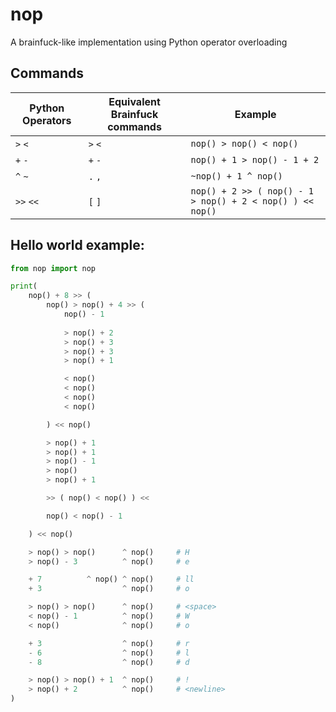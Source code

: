 # nop
A brainfuck-like implementation using Python operator overloading

## Commands

| Python Operators | Equivalent Brainfuck commands | Example                                                   |
| ---------------- | ----------------------------- | --------------------------------------------------------- |
| `>` `<`          | `>` `<`                       | `nop() > nop() < nop()`                                   |
| `+` `-`          | `+` `-`                       | `nop() + 1 > nop() - 1 + 2`                               |
| `^` `~`          | `.` `,`                       | `~nop() + 1 ^ nop()`                                      |
| `>>` `<<`        | `[` `]`                       | `nop() + 2 >> ( nop() - 1 > nop() + 2 < nop() ) << nop()` |

## Hello world example:

```python
from nop import nop

print(
    nop() + 8 >> (
        nop() > nop() + 4 >> (
            nop() - 1
            
            > nop() + 2
            > nop() + 3
            > nop() + 3
            > nop() + 1

            < nop()
            < nop()
            < nop()
            < nop()

        ) << nop()

        > nop() + 1
        > nop() + 1
        > nop() - 1
        > nop()
        > nop() + 1

        >> ( nop() < nop() ) <<

        nop() < nop() - 1

    ) << nop()

    > nop() > nop()      ^ nop()     # H
    > nop() - 3          ^ nop()     # e

    + 7          ^ nop() ^ nop()     # ll
    + 3                  ^ nop()     # o

    > nop() > nop()      ^ nop()     # <space>
    < nop() - 1          ^ nop()     # W
    < nop()              ^ nop()     # o

    + 3                  ^ nop()     # r
    - 6                  ^ nop()     # l
    - 8                  ^ nop()     # d

    > nop() > nop() + 1  ^ nop()     # !
    > nop() + 2          ^ nop()     # <newline>
)
```
